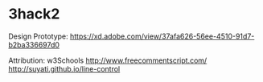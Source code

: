 # 3hack2
Design Prototype: https://xd.adobe.com/view/37afa626-56ee-4510-91d7-b2ba336697d0

Attribution:
w3Schools
http://www.freecommentscript.com/
http://suyati.github.io/line-control

